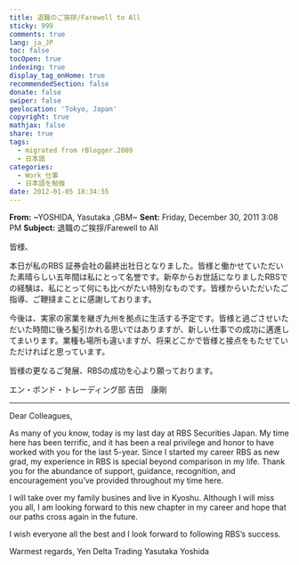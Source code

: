 ```yaml
---
title: 退職のご挨拶/Farewell to All
sticky: 999
comments: true
lang: ja_JP
toc: false
tocOpen: true
indexing: true
display_tag_onHome: true
recommendedSection: false
donate: false
swiper: false
geolocation: 'Tokyo, Japan'
copyright: true
mathjax: false
share: true
tags:
  - migrated from rBlogger.2009
  - 日本語
categories:
  - Work_仕事
  - 日本語を勉強
date: 2012-01-05 18:34:55
---
```


 **From:** ~YOSHIDA, Yasutaka ,GBM~
 **Sent:** Friday, December 30, 2011 3:08 PM
 **Subject:** 退職のご挨拶/Farewell to All


皆様、

本日が私のRBS 証券会社の最終出社日となりました。皆様と働かせていただいた素晴らしい五年間は私にとって名誉です。新卒からお世話になりましたRBSでの経験は、私にとって何にも比べがたい特別なものです。皆様からいただいたご指導、ご鞭撻まことに感謝しております。

今後は、実家の家業を継ぎ九州を拠点に生活する予定です。皆様と過ごさせいただいた時間に後ろ髪引かれる思いではありますが、新しい仕事での成功に邁進してまいります。業種も場所も違いますが、将来どこかで皆様と接点をもたせていただければと思っています。

皆様の更なるご発展、RBSの成功を心より願っております。


エン・ボンド・トレーディング部
吉田　康剛


---

Dear Colleagues,

As many of you know, today is my last day at RBS Securities Japan. My time here has been terrific, and it has been a real privilege and honor to have worked with you for the last 5-year. Since I started my career RBS as new grad, my experience in RBS is special beyond comparison in my life. Thank you
for the abundance of support, guidance, recognition, and encouragement you’ve provided throughout my time here. 

I will take over my family busines and live in Kyoshu.  Although I will miss you all, I am looking forward to this new chapter in my career and hope that our paths cross again in the future.

I wish everyone all the best and I look forward to following RBS’s success.


Warmest regards,
Yen Delta Trading
Yasutaka
Yoshida
